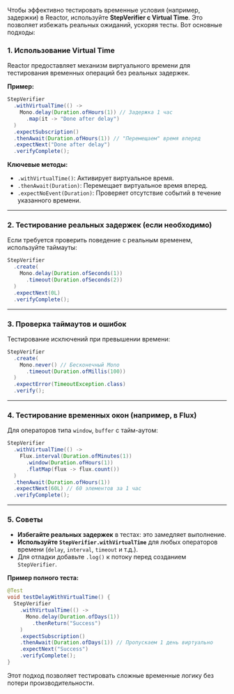 Чтобы эффективно тестировать временные условия (например, задержки) в Reactor, используйте **StepVerifier с Virtual Time**. Это позволяет избежать реальных ожиданий, ускоряя тесты. Вот основные подходы:

### 1. **Использование Virtual Time**
Reactor предоставляет механизм виртуального времени для тестирования временных операций без реальных задержек.

**Пример:**
```java
StepVerifier
  .withVirtualTime(() -> 
    Mono.delay(Duration.ofHours(1)) // Задержка 1 час
      .map(it -> "Done after delay")
  )
  .expectSubscription()
  .thenAwait(Duration.ofHours(1)) // "Перемещаем" время вперед
  .expectNext("Done after delay")
  .verifyComplete();
```

**Ключевые методы:**
- `.withVirtualTime()`: Активирует виртуальное время.
- `.thenAwait(Duration)`: Перемещает виртуальное время вперед.
- `.expectNoEvent(Duration)`: Проверяет отсутствие событий в течение указанного времени.

---

### 2. **Тестирование реальных задержек (если необходимо)**
Если требуется проверить поведение с реальным временем, используйте таймауты:

```java
StepVerifier
  .create(
    Mono.delay(Duration.ofSeconds(1))
      .timeout(Duration.ofSeconds(2))
  )
  .expectNext(0L)
  .verifyComplete();
```

---

### 3. **Проверка таймаутов и ошибок**
Тестирование исключений при превышении времени:

```java
StepVerifier
  .create(
    Mono.never() // Бесконечный Mono
      .timeout(Duration.ofMillis(100))
  )
  .expectError(TimeoutException.class)
  .verify();
```

---

### 4. **Тестирование временных окон (например, в Flux)**
Для операторов типа `window`, `buffer` с тайм-аутом:

```java
StepVerifier
  .withVirtualTime(() ->
    Flux.interval(Duration.ofMinutes(1))
      .window(Duration.ofHours(1))
      .flatMap(flux -> flux.count())
  )
  .thenAwait(Duration.ofHours(1))
  .expectNext(60L) // 60 элементов за 1 час
  .verifyComplete();
```

---

### 5. **Советы**
- **Избегайте реальных задержек** в тестах: это замедляет выполнение.
- **Используйте `StepVerifier.withVirtualTime`** для любых операторов времени (`delay`, `interval`, `timeout` и т.д.).
- Для отладки добавьте `.log()` к потоку перед созданием `StepVerifier`.

**Пример полного теста:**
```java
@Test
void testDelayWithVirtualTime() {
  StepVerifier
    .withVirtualTime(() ->
      Mono.delay(Duration.ofDays(1))
        .thenReturn("Success")
    )
    .expectSubscription()
    .thenAwait(Duration.ofDays(1)) // Пропускаем 1 день виртуально
    .expectNext("Success")
    .verifyComplete();
}
```

Этот подход позволяет тестировать сложные временные логику без потери производительности.